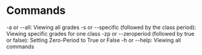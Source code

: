 # Commands

-a or --all: Viewing all grades
-s or --specific (followed by the class period): Viewing specific grades for one class
-zp or --zeroperiod (followed by true or false): Setting Zero-Period to True or False
-h or --help: Viewing all commands